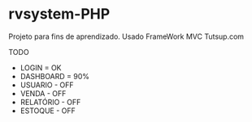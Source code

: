 # rvsystem-PHP

Projeto para fins de aprendizado.
Usado FrameWork MVC Tutsup.com

TODO

- LOGIN = OK
- DASHBOARD = 90%
- USUARIO - OFF
- VENDA - OFF
- RELATÓRIO - OFF
- ESTOQUE - OFF
